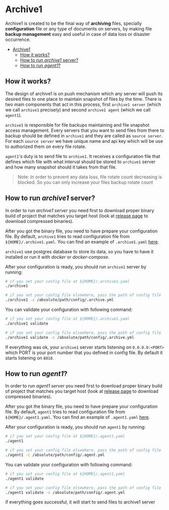# Archive1
Archive1 is created to be the final way of __archiving__ files, specially __configuration__ file or any type of documents on servers, by making file __backup management__ easy and useful in case of data loss or disaster occurrence.

- [Archive1](#archive1)
  - [How it works?](#how-it-works)
  - [How to run _archive1_ server?](#how-to-run-archive1-server)
  - [How to run _agent1_?](#how-to-run-agent1)


## How it works?
The design of archive1 is on push mechanism which any server will push its desired files to one place to maintain snapshot of files by the time. There is two main components that act in this process, first `archive1 server` (which we call `archive1` precisely) and second `archive1 agent` (which we call `agent1`).

`archive1` is responsible for file backups maintaining and file snapshot access management. Every servers that you want to send files from there to backup should be defined in `archive1` and they are called as `source server`. For each `source server` we have unique name and api key which will be use to authorized them on every file rotate.

`agent1`'s duty is to send file to `archive1`. It receives a configuration file that defines which file with what interval should be stored to `archive1` server and how many snapshot should it takes from that file.

> Note: In order to prevent any data loss, file rotate count decreasing is blocked. So you can only increase your files backup rotate count

## How to run _archive1_ server?
In order to run _archive1 server_ you need first to download proper binary build of project that matches you target host (look at [release page](https://github.com/ARTM2000/archive1/releases) to download compressed binaries).

After you got the binary file, you need to have prepare your configuration file. By default, `archive1` tries to read configuration file from `${HOME}/.archive1.yaml`. You can find an example of `.archive1.yaml` [here](./example/server/.archive1.yaml).

`archive1` use postgres database to store its data, so you have to have it installed or run it with _docker_ or _docker-compose_.

After your configuration is ready, you should run `archive1` server by running:
```bash
# if you set your config file at ${HOME}/.archive1.yaml
./archive1 

# if you set your config file elsewhere, pass the path of config file
./archive1 -c /absolute/path/config/.archive.yml
```

You can validate your configuration with following command:
```bash
# if you set your config file at ${HOME}/.archive1.yaml
./archive1 validate

# if you set your config file elsewhere, pass the path of config file
./archive1 validate -c /absolute/path/config/.archive.yml
```

If everything was ok, your `archive1` server starts listening on `0.0.0.0:<PORT>` which PORT is your port number that you defined in config file. By default it starts listening on `8010`.

## How to run _agent1_?
In order to run _agent1 server_ you need first to download proper binary build of project that matches you target host (look at [release page](https://github.com/ARTM2000/archive1/releases) to download compressed binaries).

After you got the binary file, you need to have prepare your configuration file. By default, `agent1` tries to read configuration file from `${HOME}/.agent1.yaml`. You can find an example of `.agent1.yaml` [here](./example/agent/.agent1.yaml).

After your configuration is ready, you should run `agent1` by running:
```bash
# if you set your config file at ${HOME}/.agent1.yaml
./agent1 

# if you set your config file elsewhere, pass the path of config file
./agent1 -c /absolute/path/config/.agent.yml
```

You can validate your configuration with following command:
```bash
# if you set your config file at ${HOME}/.agent1.yaml
./agent1 validate

# if you set your config file elsewhere, pass the path of config file
./agent1 validate -c /absolute/path/config/.agent.yml
```

if everything goes successful, it will start to send files to archive1 server
